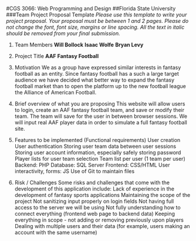 #CGS 3066: Web Programming and Design
##Florida State University
###Team Project Proposal Template
*Please use this template to write your project proposal. Your proposal must be between 1 and 2 pages. Please do not change the font, font size, margins or line spacing. All the text in italic should be removed from your final submission.*

1. Team Members
**Will Bollock**
**Isaac Wolfe**
**Bryan Levy**

2. Project Title
**AAF Fantasy Football**

3. Motivation
We as a group have expressed similar interests in fantasy football as an entity. Since fantasy football has a such a large target audience we have decided what better way to expand the fantasy football market than to open the platform up to the new football league the Alliance of American Football. 

4. Brief overview of what you are proposing
This website will allow users to login, create an AAF fantasy football team, and save or modify their team. The team will save for the user in between browser sessions. We will input real AAF player data in order to simulate a full fantasy football site. 

5. Features to be implemented (Functional requirements)
User creation
User authentication
Storing user team data between user sessions
Storing user account information, especially safely storing password
Player lists for user team selection
Team list per user (1 team per user)
Backend: PHP
Database: SQL Server
Frontend: CSS/HTML
User interactivity, forms: JS
Use of Git to maintain files

6. Risk / Challenges
Some risks and challenges that come with the development of this application include: 
Lack of experience in the development of fantasy sports applications
Maintaining the scope of the project
Not sanitizing input properly on login fields
Not having full access to the server we will be using
Not fully understanding how to connect everything (frontend web page to backend data)
Keeping everything in scope - not adding or removing previously upon players
Dealing with multiple users and their data (for example, users making an account with the same username)
